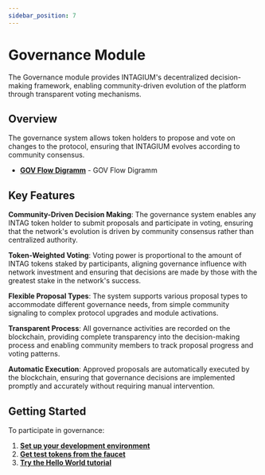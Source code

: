 ```yaml
---
sidebar_position: 7
---
```


# Governance Module

The Governance module provides INTAGIUM's decentralized decision-making framework, enabling community-driven evolution of the platform through transparent voting mechanisms.

## Overview

The governance system allows token holders to propose and vote on changes to the protocol, ensuring that INTAGIUM evolves according to community consensus.

- **[GOV Flow Digramm](/flowdigramm/gov-flow)** - GOV Flow Digramm 

## Key Features

**Community-Driven Decision Making**: The governance system enables any INTAG token holder to submit proposals and participate in voting, ensuring that the network's evolution is driven by community consensus rather than centralized authority.

**Token-Weighted Voting**: Voting power is proportional to the amount of INTAG tokens staked by participants, aligning governance influence with network investment and ensuring that decisions are made by those with the greatest stake in the network's success.

**Flexible Proposal Types**: The system supports various proposal types to accommodate different governance needs, from simple community signaling to complex protocol upgrades and module activations.

**Transparent Process**: All governance activities are recorded on the blockchain, providing complete transparency into the decision-making process and enabling community members to track proposal progress and voting patterns.

**Automatic Execution**: Approved proposals are automatically executed by the blockchain, ensuring that governance decisions are implemented promptly and accurately without requiring manual intervention.

## Getting Started

To participate in governance:

1. **[Set up your development environment](/getting-started/quick-start)**
2. **[Get test tokens from the faucet](/getting-started/faucet-usage)**
3. **[Try the Hello World tutorial](/getting-started/hello-world)**

